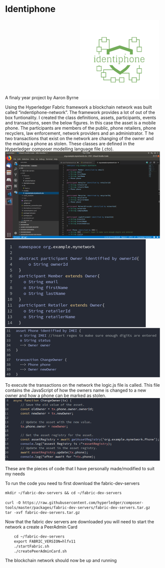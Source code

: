 # Identiphone
A finaly year project by Aaron Byrne
![Logo](images/logo.png)

Using the Hyperledger Fabric framework a blockchain network was built called “indentiphone-network”. The framework provides a lot of out of the box funtionality. I created the class definitions, assets, participants, events and transactions, seen the below figures. 
In this case the asset is a mobile phone. The participants are members of the public, phone retailers, phone recyclers, law enforcement, network providers and an administrator. T
he two transactions that exist on the network are changing of the owner and the marking a phone as stolen. These classes are defined in the Hyperledger composer modelling language file (.cto). 
![Overview](images/overview.png)
![Example Particpants](images/participant.png)
![Example asset](images/asset.png)

To execute the transactions on the network the logic.js file is called. This file contains the JavaScript of how the owners name is changed to a new owner and how a phone can be marked as stolen.
![The Javascript](images/javascript.png)

These are the pieces of code that I have personally made/modified to suit my needs


To run the code you need to first download the fabric-dev-servers
````
mkdir ~/fabric-dev-servers && cd ~/fabric-dev-servers

curl -O https://raw.githubusercontent.com/hyperledger/composer-tools/master/packages/fabric-dev-servers/fabric-dev-servers.tar.gz
tar -xvf fabric-dev-servers.tar.gz
````

Now that the fabric dev servers are downloaded you will need to start the network a create a PeerAdmin Card
````
    cd ~/fabric-dev-servers
    export FABRIC_VERSION=hlfv11
    ./startFabric.sh
    ./createPeerAdminCard.sh
 ````
 
 
 The blockchain network should now be up and running
